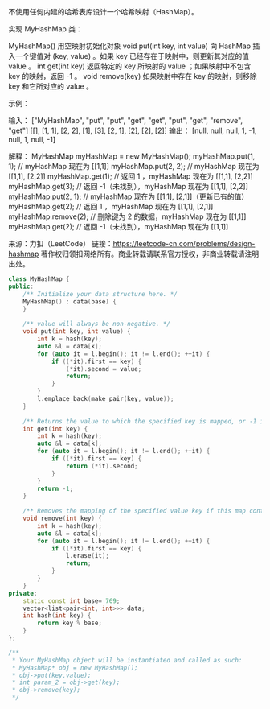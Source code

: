 不使用任何内建的哈希表库设计一个哈希映射（HashMap）。

实现 MyHashMap 类：

MyHashMap() 用空映射初始化对象
void put(int key, int value) 向 HashMap 插入一个键值对 (key, value) 。如果 key 已经存在于映射中，则更新其对应的值 value 。
int get(int key) 返回特定的 key 所映射的 value ；如果映射中不包含 key 的映射，返回 -1 。
void remove(key) 如果映射中存在 key 的映射，则移除 key 和它所对应的 value 。


示例：

输入：
["MyHashMap", "put", "put", "get", "get", "put", "get", "remove", "get"]
[[], [1, 1], [2, 2], [1], [3], [2, 1], [2], [2], [2]]
输出：
[null, null, null, 1, -1, null, 1, null, -1]

解释：
MyHashMap myHashMap = new MyHashMap();
myHashMap.put(1, 1); // myHashMap 现在为 [[1,1]]
myHashMap.put(2, 2); // myHashMap 现在为 [[1,1], [2,2]]
myHashMap.get(1);    // 返回 1 ，myHashMap 现在为 [[1,1], [2,2]]
myHashMap.get(3);    // 返回 -1（未找到），myHashMap 现在为 [[1,1], [2,2]]
myHashMap.put(2, 1); // myHashMap 现在为 [[1,1], [2,1]]（更新已有的值）
myHashMap.get(2);    // 返回 1 ，myHashMap 现在为 [[1,1], [2,1]]
myHashMap.remove(2); // 删除键为 2 的数据，myHashMap 现在为 [[1,1]]
myHashMap.get(2);    // 返回 -1（未找到），myHashMap 现在为 [[1,1]]

来源：力扣（LeetCode）
链接：https://leetcode-cn.com/problems/design-hashmap
著作权归领扣网络所有。商业转载请联系官方授权，非商业转载请注明出处。

```cpp
class MyHashMap {
public:
    /** Initialize your data structure here. */
    MyHashMap() : data(base) {
    }
    
    /** value will always be non-negative. */
    void put(int key, int value) {
        int k = hash(key);
        auto &l = data[k];
        for (auto it = l.begin(); it != l.end(); ++it) {
            if ((*it).first == key) {
                (*it).second = value;
                return;
            }
        }
        l.emplace_back(make_pair(key, value));
    }
    
    /** Returns the value to which the specified key is mapped, or -1 if this map contains no mapping for the key */
    int get(int key) {
        int k = hash(key);
        auto &l = data[k];
        for (auto it = l.begin(); it != l.end(); ++it) {
            if ((*it).first == key) {
                return (*it).second;
            }
        }
        return -1;
    }
    
    /** Removes the mapping of the specified value key if this map contains a mapping for the key */
    void remove(int key) {
        int k = hash(key);
        auto &l = data[k];
        for (auto it = l.begin(); it != l.end(); ++it) {
            if ((*it).first == key) {
                l.erase(it);
                return;
            }
        }
    }
private:
    static const int base= 769;
    vector<list<pair<int, int>>> data;
    int hash(int key) {
        return key % base;
    }
};

/**
 * Your MyHashMap object will be instantiated and called as such:
 * MyHashMap* obj = new MyHashMap();
 * obj->put(key,value);
 * int param_2 = obj->get(key);
 * obj->remove(key);
 */
```

